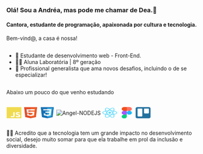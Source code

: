 ##

### Olá! Sou a Andréa, mas pode me chamar de Dea.👋
#### Cantora, estudante de programação, apaixonada por cultura e tecnologia.

Bem-vind@, a casa é nossa!

##

* 🚀 Estudante de desenvolvimento web - Front-End.
* 👩‍💻 Aluna Laboratória | 8º geração
* 🫶  Profissional generalista que ama novos desafios, incluindo o de se especializar!

##

Abaixo um pouco do que venho estudando

<div style="display: inline_block"><br>
  <img align="center" alt="Angel-Js" height="30" width="40" src="https://raw.githubusercontent.com/devicons/devicon/master/icons/javascript/javascript-plain.svg">
  <img align="center" alt="Angel-HTML" height="30" width="40" src="https://raw.githubusercontent.com/devicons/devicon/master/icons/html5/html5-original.svg">
  <img align="center" alt="Angel-CSS" height="30" width="40" src="https://raw.githubusercontent.com/devicons/devicon/master/icons/css3/css3-original.svg">
  <img align="center" alt="Angel-NODEJS" height="80" width="40" src="https://cdn.jsdelivr.net/gh/devicons/devicon/icons/nodejs/nodejs-original-wordmark.svg" />
  <img align="center" alt="Angel-React" height="30" width="40" src="https://raw.githubusercontent.com/devicons/devicon/master/icons/react/react-original.svg">
  <img align="center" alt="Angel-CSS" height="30" width="40" src="https://raw.githubusercontent.com/devicons/devicon/master/icons/figma/figma-original.svg">
  <img align="center" alt="Angel-React" height="30" width="40" src="https://raw.githubusercontent.com/devicons/devicon/master/icons/trello/trello-plain.svg">
 </div>
 </div>
 
  ##

  🏳️‍🌈 Acredito que a tecnologia tem um grande impacto no desenvolvimento social, desejo muito somar para que ela trabalhe em prol da inclusão e diversidade.
